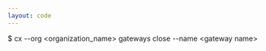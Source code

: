 ```yaml
---
layout: code
---
```


$ cx --org &lt;organization_name&gt; gateways close --name &lt;gateway name&gt;
